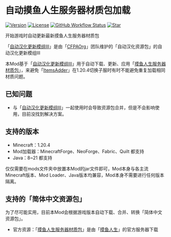 # 自动摸鱼人生服务器材质包加载
[![Version](https://img.shields.io/github/v/release/OldGodShen/I7MEUpdateMod?label=&logo=V&labelColor=E1F5FE&color=5D87BF&style=for-the-badge)](https://github.com/OldGodShen/I7MEUpdateMod/tags)
[![License](https://img.shields.io/github/license/OldGodShen/I7MEUpdateMod?label=&logo=c&style=for-the-badge&color=A8B9CC&labelColor=455A64)](https://github.com/OldGodShen/I7MEUpdateMod/blob/main/LICENSE)
[![GitHub Workflow Status](https://img.shields.io/github/actions/workflow/status/OldGodShen/I7MEUpdateMod/release.yml?style=for-the-badge&label=&logo=Gradle&labelColor=388E3C)](https://github.com/OldGodShen/I7MEUpdateMod/actions)
[![Star](https://img.shields.io/github/stars/OldGodShen/I7MEUpdateMod?label=&logo=GitHub&labelColor=black&color=FAFAFA&style=for-the-badge)](https://github.com/OldGodShen/I7MEUpdateMod/stargazers)

开始游戏时自动更新最新摸鱼人生服务器材质包

「[自动汉化更新模组Ⅲ](https://github.com/CFPAOrg/I18nUpdateMod3)」是由「[CFPAOrg](http://cfpa.team/)」团队维护的「自动汉化资源包」的自动汉化更新模组Ⅲ

本Mod基于「[自动汉化更新模组Ⅲ](https://github.com/CFPAOrg/I18nUpdateMod3)」用于自动下载、更新、应用「[摸鱼人生服务器材质包](http://43.248.184.175:26009/generated.zip)」，来避免「[ItemsAdder](https://www.spigotmc.org/resources/%E2%9C%A8itemsadder%E2%AD%90emotes-mobs-items-armors-hud-gui-emojis-blocks-wings-hats-liquids.73355)」在1.20.4切换子服时有时不能避免重复加载相同材质问题。

## 已知问题
- 与「[自动汉化更新模组Ⅲ](https://github.com/CFPAOrg/I18nUpdateMod3)」一起使用时会导致资源包合并，但是不会影响使用，目前没找到解决方案。

## 支持的版本
- Minecraft：1.20.4
- Mod加载器：MinecraftForge、NeoForge、Fabric、Quilt 都支持
- Java：8~21 都支持

仅仅需要在mods文件夹中放置本Mod的jar文件即可，Mod本身与各主流Minecraft版本、Mod Loader、Java版本均兼容，Mod本身不需要进行任何版本隔离。

## 支持的「简体中文资源包」
为了尽可能实用，目前本Mod会根据游戏版本自动下载、合并、转换「简体中文资源包」。

- 官方资源：「[摸鱼人生服务器材质包](http://43.248.184.175:26009/generated.zip)」是由「[摸鱼人生](https://www.mcbbs.net/thread-1438743-1-1.html)」的官方服务器下载